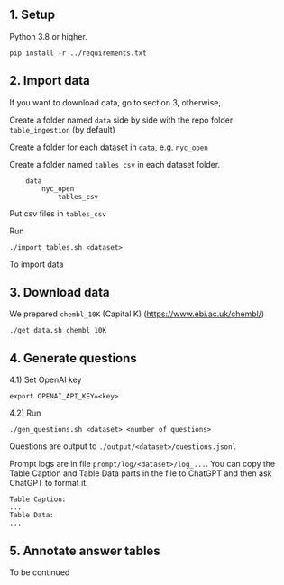 ## 1. Setup
Python 3.8 or higher.
```
pip install -r ../requirements.txt 
```

## 2. Import data
If you want to download data, go to section 3, otherwise,

Create a folder named `data` side by side with the repo folder `table_ingestion` (by default)

Create a folder for each dataset in `data`, e.g. `nyc_open`

Create a folder named `tables_csv` in each dataset folder. 

```
    data
        nyc_open
            tables_csv
```
Put csv files in `tables_csv`

Run
```
./import_tables.sh <dataset>
```
To import data

## 3. Download data
We prepared `chembl_10K` (Capital K) (https://www.ebi.ac.uk/chembl/)
```
./get_data.sh chembl_10K
```

## 4. Generate questions
4.1) Set OpenAI key
```
export OPENAI_API_KEY=<key>
```
4.2) Run
```
./gen_questions.sh <dataset> <number of questions>
```
Questions are output to `./output/<dataset>/questions.jsonl`

Prompt logs are in file `prompt/log/<dataset>/log_...`. You can copy the Table Caption and Table Data parts in the file to ChatGPT and then ask ChatGPT to format it.

```
Table Caption:
...
Table Data:
...
```
## 5. Annotate answer tables
To be continued